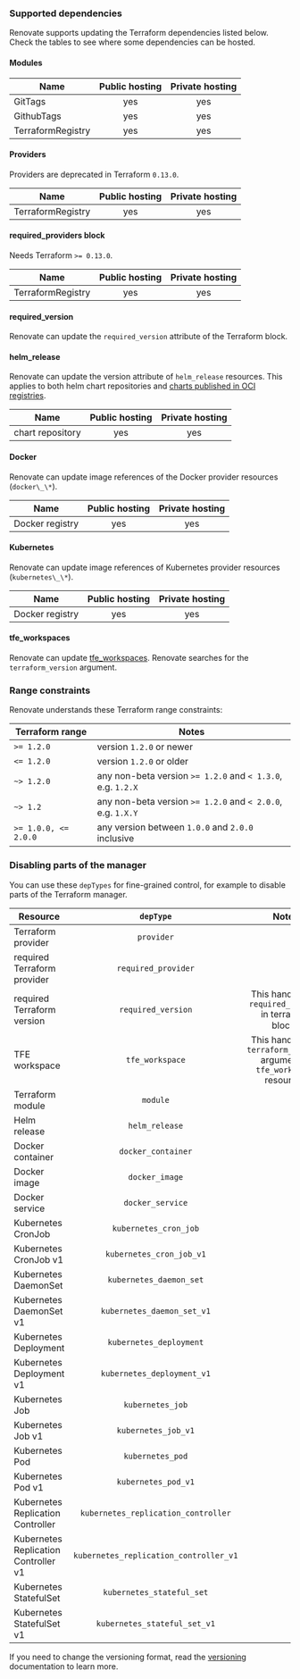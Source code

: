 ### Supported dependencies

Renovate supports updating the Terraform dependencies listed below.
Check the tables to see where some dependencies can be hosted.

#### Modules

| Name              | Public hosting | Private hosting |
| ----------------- | :------------: | :-------------: |
| GitTags           |      yes       |       yes       |
| GithubTags        |      yes       |       yes       |
| TerraformRegistry |      yes       |       yes       |

#### Providers

Providers are deprecated in Terraform `0.13.0`.

| Name              | Public hosting | Private hosting |
| ----------------- | :------------: | :-------------: |
| TerraformRegistry |      yes       |       yes       |

#### required_providers block

Needs Terraform `>= 0.13.0`.

| Name              | Public hosting | Private hosting |
| ----------------- | :------------: | :-------------: |
| TerraformRegistry |      yes       |       yes       |

#### required_version

Renovate can update the `required_version` attribute of the Terraform block.

#### helm_release

Renovate can update the version attribute of `helm_release` resources. This applies to both helm chart repositories and [charts published in OCI registries](https://helm.sh/docs/topics/registries/).

| Name             | Public hosting | Private hosting |
| ---------------- | :------------: | :-------------: |
| chart repository |      yes       |       yes       |

#### Docker

Renovate can update image references of the Docker provider resources (`docker\_\*`).

| Name            | Public hosting | Private hosting |
| --------------- | :------------: | :-------------: |
| Docker registry |      yes       |       yes       |

#### Kubernetes

Renovate can update image references of Kubernetes provider resources (`kubernetes\_\*`).

| Name            | Public hosting | Private hosting |
| --------------- | :------------: | :-------------: |
| Docker registry |      yes       |       yes       |

#### tfe_workspaces

Renovate can update [tfe_workspaces](https://registry.terraform.io/providers/hashicorp/tfe/latest/docs/resources/workspace).
Renovate searches for the `terraform_version` argument.

### Range constraints

Renovate understands these Terraform range constraints:

| Terraform range      | Notes                                                       |
| -------------------- | ----------------------------------------------------------- |
| `>= 1.2.0`           | version `1.2.0` or newer                                    |
| `<= 1.2.0`           | version `1.2.0` or older                                    |
| `~> 1.2.0`           | any non-beta version `>= 1.2.0` and `< 1.3.0`, e.g. `1.2.X` |
| `~> 1.2`             | any non-beta version `>= 1.2.0` and `< 2.0.0`, e.g. `1.X.Y` |
| `>= 1.0.0, <= 2.0.0` | any version between `1.0.0` and `2.0.0` inclusive           |

### Disabling parts of the manager

You can use these `depTypes` for fine-grained control, for example to disable parts of the Terraform manager.

| Resource                             |               `depType`                |                                   Notes                                    |
| ------------------------------------ | :------------------------------------: | :------------------------------------------------------------------------: |
| Terraform provider                   |               `provider`               |                                                                            |
| required Terraform provider          |          `required_provider`           |                                                                            |
| required Terraform version           |           `required_version`           |          This handles the `required_version` in terraform blocks           |
| TFE workspace                        |            `tfe_workspace`             | This handles the `terraform_version` argument in `tfe_workspace` resources |
| Terraform module                     |                `module`                |                                                                            |
| Helm release                         |             `helm_release`             |                                                                            |
| Docker container                     |           `docker_container`           |                                                                            |
| Docker image                         |             `docker_image`             |                                                                            |
| Docker service                       |            `docker_service`            |                                                                            |
| Kubernetes CronJob                   |         `kubernetes_cron_job`          |                                                                            |
| Kubernetes CronJob v1                |        `kubernetes_cron_job_v1`        |                                                                            |
| Kubernetes DaemonSet                 |        `kubernetes_daemon_set`         |                                                                            |
| Kubernetes DaemonSet v1              |       `kubernetes_daemon_set_v1`       |                                                                            |
| Kubernetes Deployment                |        `kubernetes_deployment`         |                                                                            |
| Kubernetes Deployment v1             |       `kubernetes_deployment_v1`       |                                                                            |
| Kubernetes Job                       |            `kubernetes_job`            |                                                                            |
| Kubernetes Job v1                    |          `kubernetes_job_v1`           |                                                                            |
| Kubernetes Pod                       |            `kubernetes_pod`            |                                                                            |
| Kubernetes Pod v1                    |          `kubernetes_pod_v1`           |                                                                            |
| Kubernetes Replication Controller    |  `kubernetes_replication_controller`   |                                                                            |
| Kubernetes Replication Controller v1 | `kubernetes_replication_controller_v1` |                                                                            |
| Kubernetes StatefulSet               |       `kubernetes_stateful_set`        |                                                                            |
| Kubernetes StatefulSet v1            |      `kubernetes_stateful_set_v1`      |                                                                            |

If you need to change the versioning format, read the [versioning](../../versioning/index.md) documentation to learn more.

